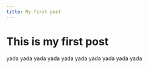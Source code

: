 ```yaml
---
title: My first post
---
```


# This is my first post

yada yada yada yada yada yada yada yada yada yada